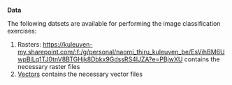 **Data**

The following datsets are available for performing the image classification exercises:
1. Rasters: https://kuleuven-my.sharepoint.com/:f:/g/personal/naomi_thiru_kuleuven_be/EsVihBM6UwpBiLq1TJ0tnV8BTGHjk8Dbkx9GdssRS4lJZA?e=PBjwXU contains the necessary raster files
2. [Vectors]([https://kuleuven-my.sharepoint.com/:f:/g/personal/naomi_thiru_kuleuven_be/EqP4hx-d3KVHta5WVp46vdoBQc7HpZyLZtMDpPO4J0Z4gQ?e=A0P4H8]) contains the necessary vector files
